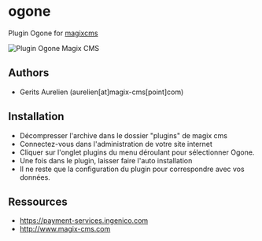 # ogone
Plugin Ogone for [magixcms](http://www.magix-cms.com)

![Plugin Ogone Magix CMS](https://cloud.githubusercontent.com/assets/356674/12261754/79e84486-b923-11e5-97d0-4a272c95f781.jpg "Plugin Ogone pour Magix CMS")

Authors
-------

* Gerits Aurelien (aurelien[at]magix-cms[point]com)

## Installation
 * Décompresser l'archive dans le dossier "plugins" de magix cms
 * Connectez-vous dans l'administration de votre site internet
 * Cliquer sur l'onglet plugins du menu déroulant pour sélectionner Ogone.
 * Une fois dans le plugin, laisser faire l'auto installation
 * Il ne reste que la configuration du plugin pour correspondre avec vos données.
 
 Ressources
  -----
   * https://payment-services.ingenico.com
   * http://www.magix-cms.com

